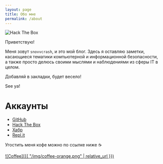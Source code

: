 ```yaml
---
layout: page
title: Обо мне
permalink: /about
---
```


![Hack The Box](https://www.hackthebox.eu/badge/image/51037)

Приветствую!

Меня зовут `snovvcrash`, и это мой блог. Здесь я оставляю заметки, касающиеся тематики компьютерной и информационной безопасности, а также просто делюсь своими мыслями и наблюдениями из сферы IT в целом.

Добавляй в закладки, будет весело!

See ya!

# Аккаунты

* [GitHub](https://github.com/snovvcrash "snovvcrash (Sam Freeside)")
* [Hack The Box](https://www.hackthebox.eu/home/users/profile/51037 "Hack The Box :: snovvcrash")
* [Хабр](https://habr.com/users/snovvcrash "Профиль snovvcrash / Хабр")
* [Repl.it](https://repl.it/@snovvcrash "Repl.it - snovvcrash")

Угостить меня кофе можно по ссылке ниже :coffee:

[![Coffee]({{ "/img/coffee-orange.png" | relative_url }})](https://buymeacoff.ee/snovvcrash "Buy snovvcrash a Coffee - BuyMeACoffee.com")
